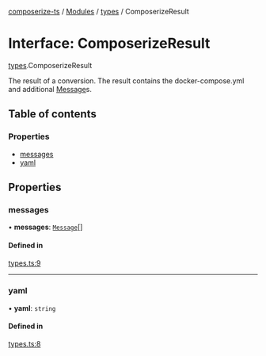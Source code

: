 [composerize-ts](../README.md) / [Modules](../modules.md) / [types](../modules/types.md) / ComposerizeResult

# Interface: ComposerizeResult

[types](../modules/types.md).ComposerizeResult

The result of a conversion. The result contains the docker-compose.yml and
additional [Message](types.Message.md)s.

## Table of contents

### Properties

- [messages](types.ComposerizeResult.md#messages)
- [yaml](types.ComposerizeResult.md#yaml)

## Properties

### messages

• **messages**: [`Message`](types.Message.md)[]

#### Defined in

[types.ts:9](https://github.com/cgoIT/composerize-ts/blob/f20ec60/src/types.ts#L9)

___

### yaml

• **yaml**: `string`

#### Defined in

[types.ts:8](https://github.com/cgoIT/composerize-ts/blob/f20ec60/src/types.ts#L8)

